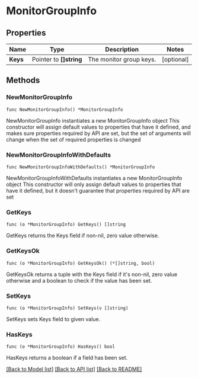 # MonitorGroupInfo

## Properties

Name | Type | Description | Notes
------------ | ------------- | ------------- | -------------
**Keys** | Pointer to **[]string** | The monitor group keys. | [optional] 

## Methods

### NewMonitorGroupInfo

`func NewMonitorGroupInfo() *MonitorGroupInfo`

NewMonitorGroupInfo instantiates a new MonitorGroupInfo object
This constructor will assign default values to properties that have it defined,
and makes sure properties required by API are set, but the set of arguments
will change when the set of required properties is changed

### NewMonitorGroupInfoWithDefaults

`func NewMonitorGroupInfoWithDefaults() *MonitorGroupInfo`

NewMonitorGroupInfoWithDefaults instantiates a new MonitorGroupInfo object
This constructor will only assign default values to properties that have it defined,
but it doesn't guarantee that properties required by API are set

### GetKeys

`func (o *MonitorGroupInfo) GetKeys() []string`

GetKeys returns the Keys field if non-nil, zero value otherwise.

### GetKeysOk

`func (o *MonitorGroupInfo) GetKeysOk() (*[]string, bool)`

GetKeysOk returns a tuple with the Keys field if it's non-nil, zero value otherwise
and a boolean to check if the value has been set.

### SetKeys

`func (o *MonitorGroupInfo) SetKeys(v []string)`

SetKeys sets Keys field to given value.

### HasKeys

`func (o *MonitorGroupInfo) HasKeys() bool`

HasKeys returns a boolean if a field has been set.


[[Back to Model list]](../README.md#documentation-for-models) [[Back to API list]](../README.md#documentation-for-api-endpoints) [[Back to README]](../README.md)


